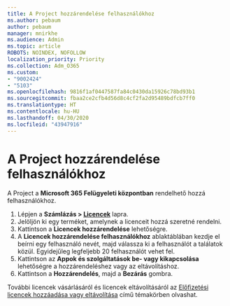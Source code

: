 ```yaml
---
title: A Project hozzárendelése felhasználókhoz
ms.author: pebaum
author: pebaum
manager: mnirkhe
ms.audience: Admin
ms.topic: article
ROBOTS: NOINDEX, NOFOLLOW
localization_priority: Priority
ms.collection: Adm_O365
ms.custom:
- "9002424"
- "5103"
ms.openlocfilehash: 9816f1af0447587fa84c0430da15926c78bd93b1
ms.sourcegitcommit: fbaa2ce2cfb4d56d8c4cf2fa2d95489bdfcb7ff0
ms.translationtype: HT
ms.contentlocale: hu-HU
ms.lasthandoff: 04/30/2020
ms.locfileid: "43947916"
---
```

# <a name="assign-project-to-users"></a>A Project hozzárendelése felhasználókhoz

A Project a **Microsoft 365 Felügyeleti központban** rendelhető hozzá felhasználókhoz.

1. Lépjen a **Számlázás > [Licencek](https://go.microsoft.com/fwlink/p/?linkid=842264)** lapra.
2. Jelöljön ki egy terméket, amelynek a licenceit hozzá szeretné rendelni.
3. Kattintson a **Licencek hozzárendelése** lehetőségre.
4. A **Licencek hozzárendelése felhasználókhoz** ablaktáblában kezdje el beírni egy felhasználó nevét, majd válassza ki a felhasználót a találatok közül. Egyidejűleg legfeljebb 20 felhasználót vehet fel.
5. Kattintson az **Appok és szolgáltatások be- vagy kikapcsolása** lehetőségre a hozzárendeléshez vagy az eltávolításhoz.
6. Kattintson a **Hozzárendelés**, majd a **Bezárás** gombra.

További licencek vásárlásáról és licencek eltávolításáról az [Előfizetési licencek hozzáadása vagy eltávolítása](https://docs.microsoft.com/microsoft-365/commerce/licenses/buy-licenses?view=o365-worldwide#add-or-remove-licenses-for-your-business-subscription) című témakörben olvashat.
